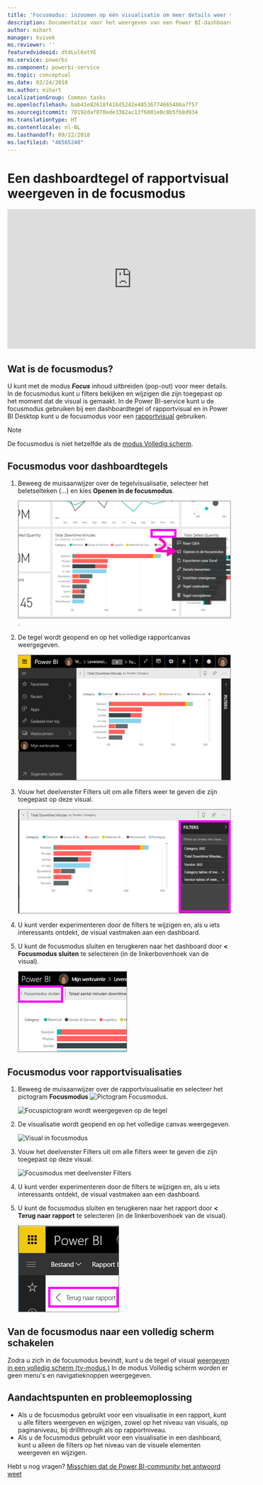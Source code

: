 ```yaml
---
title: 'Focusmodus: inzoomen op één visualisatie om meer details weer te geven.'
description: Documentatie voor het weergeven van een Power BI-dashboardtegel of rapportvisualisatie in de focusmodus, ook wel een pop-out genoemd.
author: mihart
manager: kvivek
ms.reviewer: ''
featuredvideoid: dtdLul6otYE
ms.service: powerbi
ms.component: powerbi-service
ms.topic: conceptual
ms.date: 03/24/2018
ms.author: mihart
LocalizationGroup: Common tasks
ms.openlocfilehash: bab41e82618f41bd52d2e48536774665486a7f57
ms.sourcegitcommit: 70192daf070ede3382ac13f6001e0c8b5fb8d934
ms.translationtype: HT
ms.contentlocale: nl-NL
ms.lasthandoff: 09/22/2018
ms.locfileid: "46565240"
---
```

# <a name="display-a-dashboard-tile-or-report-visual-in-focus-mode"></a>Een dashboardtegel of rapportvisual weergeven in de focusmodus

<iframe width="560" height="315" src="https://www.youtube.com/embed/dtdLul6otYE" frameborder="0" allowfullscreen></iframe>


## <a name="what-is-focus-mode"></a>Wat is de focusmodus?

U kunt met de modus ***Focus*** inhoud uitbreiden (pop-out) voor meer details.  In de focusmodus kunt u filters bekijken en wijzigen die zijn toegepast op het moment dat de visual is gemaakt.  In de Power BI-service kunt u de focusmodus gebruiken bij een dashboardtegel of rapportvisual en in Power BI Desktop kunt u de focusmodus voor een [rapportvisual](../desktop-report-view.md) gebruiken.

> [!NOTE]
> De focusmodus is niet hetzelfde als de [modus Volledig scherm](../service-fullscreen-mode.md).
> 


## <a name="focus-mode-for-dashboard-tiles"></a>Focusmodus voor dashboardtegels

1. Beweeg de muisaanwijzer over de tegelvisualisatie, selecteer het beletselteken (...) en kies **Openen in de focusmodus**. 

    ![Menu met weglatingstekens voor tegel](./media/end-user-focus/power-bi-dashboard-focus-mode.png).

2. De tegel wordt geopend en op het volledige rapportcanvas weergegeven. 

   ![Tegel vult rapportcanvas](./media/end-user-focus/power-bi-tile-focus.png)

3. Vouw het deelvenster Filters uit om alle filters weer te geven die zijn toegepast op deze visual.
   
   ![Focusmodus met deelvenster Filters](./media/end-user-focus/power-bi-focus-filters.png)

4. U kunt verder experimenteren door de filters te wijzigen en, als u iets interessants ontdekt, de visual vastmaken aan een dashboard.

5. U kunt de focusmodus sluiten en terugkeren naar het dashboard door **< Focusmodus sluiten** te selecteren (in de linkerbovenhoek van de visual).
   
    ![Focusmodus verlaten](./media/end-user-focus/power-bi-tile-exit-focus.png)    


## <a name="focus-mode-for-report-visualizations"></a>Focusmodus voor rapportvisualisaties

1. Beweeg de muisaanwijzer over de rapportvisualisatie en selecteer het pictogram **Focusmodus** ![Pictogram Focusmodus](./media/end-user-focus/pbi_popout.jpg).  
   
   ![Focuspictogram wordt weergegeven op de tegel](./media/end-user-focus/power-bi-hover-focus.png)
2. De visualisatie wordt geopend en op het volledige canvas weergegeven. 

   ![Visual in focusmodus](./media/end-user-focus/power-bi-display-focus-newer2.png)
3. Vouw het deelvenster Filters uit om alle filters weer te geven die zijn toegepast op deze visual.
   
   ![Focusmodus met deelvenster Filters](./media/end-user-focus/power-bi-display-focus-filters.png)
4. U kunt verder experimenteren door de filters te wijzigen en, als u iets interessants ontdekt, de visual vastmaken aan een dashboard.   
5. U kunt de focusmodus sluiten en terugkeren naar het rapport door **< Terug naar rapport** te selecteren (in de linkerbovenhoek van de visual). 
   
    ![Focusmodus verlaten](./media/end-user-focus/power-bi-exit-focus-report.png)  

## <a name="go-from-focus-mode-to-full-screen-mode"></a>Van de focusmodus naar een volledig scherm schakelen
Zodra u zich in de focusmodus bevindt, kunt u de tegel of visual [weergeven in een volledig scherm (tv-modus.)](../service-fullscreen-mode.md) In de modus Volledig scherm worden er geen menu's en navigatieknoppen weergegeven.

## <a name="considerations-and-troubleshooting"></a>Aandachtspunten en probleemoplossing
* Als u de focusmodus gebruikt voor een visualisatie in een rapport, kunt u alle filters weergeven en wijzigen, zowel op het niveau van visuals, op paginaniveau, bij drillthrough als op rapportniveau.    
* Als u de focusmodus gebruikt voor een visualisatie in een dashboard, kunt u alleen de filters op het niveau van de visuele elementen weergeven en wijzigen.

Hebt u nog vragen? [Misschien dat de Power BI-community het antwoord weet](http://community.powerbi.com/)

